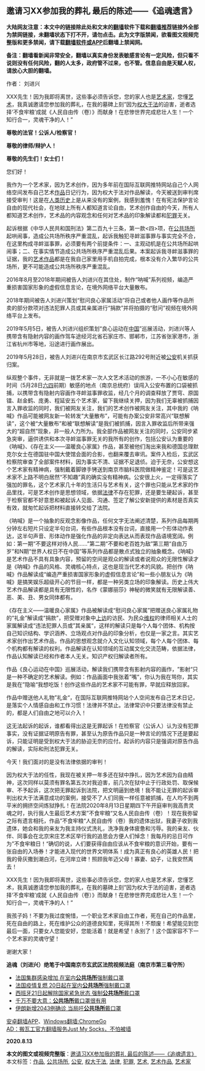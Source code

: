  <h2>邀请习XX参加我的葬礼 最后的陈述——《追魂遗言》</h2> <p class="notice"><b>大陆网友注意：本文中的链接除此处和文末的<a href="https://github.com/bannedbook/fanqiang" >翻墙</a>软件下载和<a href="https://github.com/killgcd/justmysocks/blob/master/README.md">翻墙推荐</a>链接外全部为禁网链接，未翻墙状态下打不开，请勿点击。此为文字版禁闻，欲看图文视频完整版和更多禁闻，请下载<a href="https://github.com/bannedbook/fanqiang">翻墙软件或APP</a>后翻墙上禁闻网。</p><p>备注：翻墙看新闻非常安全，翻墙以真实身份发表敏感言论有一定风险，但只看不说则没有任何风险，翻的人太多，政府管不过来，也不管。信息自由是天赋人权，请放心大胆的翻墙。</b></p>  <div class="entry"> <p>作者： 刘进兴</p> <p id="summary">XXX先生！因为我即将离世，这些事必须告诉您，您的家人也是<a href="https://www.bannedbook.org/bnews/tag/%E8%89%BA%E6%9C%AF%E5%AE%B6/" class="st_tag internal_tag" rel="tag" title="标签 艺术家 下的日志">艺术家</a>，您懂<a href="https://www.bannedbook.org/bnews/tag/%e8%89%ba%e6%9c%af/" class="st_tag internal_tag" rel="tag" title="标签 艺术 下的日志">艺术</a>，我真诚邀请您参加我的葬礼，在我的墓碑上刻‌‌”因为<a href="https://www.bannedbook.org/bnews/tag/%E6%9D%83%E5%A4%A7%E4%BA%8E%E6%B3%95/" class="st_tag internal_tag" rel="tag" title="标签 权大于法 下的日志">权大于法</a>的迫害，逝者选择‌‘不食牢粮’成就《人民自由传（卷）》而献身！在悲惨世界完成悲壮人生！一个知行合一，灵魂干净的人！‌”</p> <p><strong></strong></p> <p><strong>尊敬的法官！公诉人</strong><strong>/</strong><strong>检察官！</strong></p> <p><strong>尊敬的律师</strong><strong>/</strong><strong>辩护人！</strong></p> <p><strong>尊敬的先生们！女士们！</strong></p>  <p>您们好！</p> <p>我作为一个艺术家，因为艺术创作，因为多年前在国际互联网推特网站自己个人网络空间发布自己艺术<a href="https://www.bannedbook.org/bnews/tag/%E4%BD%9C%E5%93%81/" class="st_tag internal_tag" rel="tag" title="标签 作品 下的日志">作品</a>日记行为，因为权大于法对作品解读，今天被送到审判席接受审判！这是在<span class='wp_keywordlink'><a href="https://www.bannedbook.org/forum3/topic1750.html" title="考古学禁区-被掩藏的人类历史" target="_blank">人类历史</a></span>上是从来没有的案例，我感到羞愧！在有宪法保护言论自由的现代社会，在地球上所有人都知道言论自由，艺术创作自由的今天，所有人都知道艺术创作，艺术品的内容观念和任何对艺术品的印象解读都和<a href="https://www.bannedbook.org/bnews/tag/%E7%8A%AF%E7%BD%AA/" class="st_tag internal_tag" rel="tag" title="标签 犯罪 下的日志">犯罪</a>无关。</p> <p>起诉根据《中华人民共和国刑法》第二百九十三条，第一款&lt;四&gt;项，在<a href="https://www.bannedbook.org/bnews/tag/%E5%85%AC%E5%85%B1%E5%9C%BA%E6%89%80/" class="st_tag internal_tag" rel="tag" title="标签 公共场所 下的日志">公共场所</a>起哄闹事，造成公共场所秩序严重混乱，起诉我触犯寻衅滋事罪与事实完全不合，在这里构成寻衅滋事罪，必须要有两个前提条件：一、主观动机是在公共场所起哄闹事；二、在事实情节造成公共场所秩序严重混乱后果。本案起诉我寻衅滋事罪的证据，我的<a href="https://www.bannedbook.org/bnews/tag/%E8%89%BA%E6%9C%AF%E4%BD%9C%E5%93%81/" class="st_tag internal_tag" rel="tag" title="标签 艺术作品 下的日志">艺术作品</a>都是在我自己家里用手机自拍完成，根本没有介入繁华的公共场所，更不可能造成公共场所秩序严重混乱。</p> <p>2016年8月至2018年期间被告人刘进兴在其住处，制作‌‌“呐喊‌‌”系列视频，编造严重损害国家形象的虚假信息言论，在境外网络平台大量散布。</p> <p>2018年期间被告人刘进兴策划‌‌“慰问良心家属活动‌‌”将自己或者他人画作等作品所卖的部分款项对违法犯罪人员或其亲属进行‌‌“捐款‌‌”并将拍摄的‌‌“慰问‌‌”视频在境外网络平台上发布。</p> <p>2019年5月5日，被告人刘进兴组织策划‌‌“良心运动在<span class='wp_keywordlink_affiliate'><a href="https://www.bannedbook.org/" title="中国" target="_blank">中国</a></span>‌‌”巡展活动，刘进兴等人携带含有隐射内容的画作驾车途经河北省石家庄市、邯郸市，江苏省张家港市，浙江省杭州市等地，沿途进行画作展出。</p>  <p>2019年5月28日，被告人刘进兴在南京市玄武区长江路292号附近被<a href="https://www.bannedbook.org/bnews/tag/%e5%85%ac%e5%ae%89/" class="st_tag internal_tag" rel="tag" title="标签 公安 下的日志">公安</a>机关抓获归案。</p> <p>纵观整个事件，无非就是一拨艺术家一次人文艺术活动的旅游，一不小心在敏感的时间（5月28日<span class='wp_keywordlink'><a href="https://www.bannedbook.org/forum2/topic2509.html" title="《中国六四真相》" target="_blank">六四</a></span>前期）敏感的地点（南京总统府）误闯入公安布置的口袋被抓捕，以携带含有隐射内容画作寻衅滋事罪收监，经几个月的调查释放了贾穹、原国镭、赵金鹤、庞勇、程延安五个艺术家，留下我继续关押，因为我们无辜被抓捕因言入罪收监的同时，我们被网友关注，我们的艺术创作被网友关注，其中我的《呐喊》作品可能被网友新一轮转发‌‌“大量散布‌‌”，可能有办案公安非常高兴‌‌“联想解读‌‌”，这个被‌‌“大量散布‌‌”和被‌‌“联想解读‌‌”是我们被抓捕，因言入罪收监后所带来强大的‌‌“超自然‌‌”现象，非一般人力所为。我全部作品被网友关注的同时，公安同步紧急突审，逼供诱供和本次寻衅滋事罪无关的我所有的创作，包括公安认为重要的《呐喊》、《存在主义——温暖良心家属》作品，甚至被他们淘出来我和德国总理默克尔女士在德国驻中国大使馆会面的合影，也翻来覆去审讯。案件入检后，玄武区检察院审查了全部案件材料，因为事实不清、证据不足退侦。迫于无奈，公安想这个艺术家有精神病，强制戴着脚镣手铐送到南京市脑科医院做精神鉴定！可是这艺术家不上路不明白居然‌‌“不知趣‌‌”真的确实没有精神病。公安很上火，一定得落实了强加的罪名，这个艺术家几十年的生活只与艺术有关，这个罪也只能从艺术家的作品里找，可是艺术创作是思想领域，依据<a href="https://www.bannedbook.org/bnews/tag/%e6%b3%95%e5%be%8b/" class="st_tag internal_tag" rel="tag" title="标签 法律 下的日志">法律</a>不存在犯罪，还是要生硬起诉，甚至于检察官都不好意思和被起诉人见面、沟通、签定了解公安新提供的素材是否真实有效，就匆忙起诉把材料直接转交给了法院。</p> <p>《呐喊》是一个抽象的反观念影像作品，任何文字无法阐述清楚，系列作品每期两分钟左右短片只设定半句台词，有些作品根本没有台词，直接用一个形体动作表达，这半句声音、形体动作是强化作品的非定向表达从而表现作品语境宽阔。例如：第一期‌‌“不要这样对待人民……‌‌”第二期‌‌“不要和老百姓为敌‌‌”第三期‌‌“自由万岁‌‌”和N期‌‌“世界人权日不在中国‌‌”等系列作品都是散点式独立的抽象概念。《呐喊》是艺术作品不具有具象内容，预留的空间是观众的解读或者说观众的无限性解读才是《呐喊》作品的风格、灵魂核心特点，这也是现当代艺术的风貌。把创作《呐喊》作品解读成‌‌“编造严重损害国家形象的虚假信息言论‌‌”和一些小朋友认为《呐喊》是搞笑娱乐超级开心的节目一样，都是一种另类立场的印象解读。历史上伟大艺术作品解读都是具有无限性的，名作《蒙娜丽莎》神秘的微笑就有无限解读善、恶、美、丑、男女同体都有。</p> <p>《存在主义——温暖良心家属》作品被解读成‌‌“慰问良心家属‌‌”把赠送良心家属礼物的‌‌“礼金‌‌”解读成‌‌“捐款‌‌”，把受赠对象中<span class='wp_keywordlink_affiliate'><a href="https://www.bannedbook.org/bnews/weiquan/" title="上访" target="_blank">上访</a></span>的访民、为民众<span class='wp_keywordlink_affiliate'><a href="https://www.bannedbook.org/bnews/weiquan/" title="维权" target="_blank">维权</a></span>的律师相关人士的家属解读成‌‌“违法犯罪人员或‌‌”其亲属‌‌“，这样的解读只是每个人每个团体、机构按自己知识结构、学识涵养、立场观点对作品的印象分析，也仅是一家之言。其实艺术家创作出艺术作品，作品的思想观念就介入文化认知领域，每个人每个团体、每个机构都有解读的权利。作品解读在认知领域的互动属文化交流范畴，依据法律，作品认知解读已经和作者本人无关。知识产权归解读者所有。</p> <p>作品《良心运动在中国》巡展活动，解读我们携带含有影射内容的画作，‌‌”影射‌‌“只是一种不确定的艺术解读。例如：作品画面中我张着‌‌”嘴‌‌“，你认为我在骂你，其实是我在‌‌”隐喻‌‌“我想吃饭！创作这些作品的艺术家不可能有罪，早就应释放回家。</p> <p>作品中赠送他人礼物‌‌”礼金‌‌“，在国际互联网推特网站个人空间发布自己艺术日记，是落实个人情感自由和工作习惯！法律并不禁止。法律常识中只要法律没有禁止的，都是人们自由之地可以介入！</p>  <p>这无法起诉的起诉，谁都看得出这是无罪起诉！在检察官（公诉人）认为没有犯罪事实，没有证据证明原告有罪，甚至认为原告作品只是一种言论的情况下还是要起诉，只能证明是受到权大于法的胁迫无奈的应付。起诉的内容只是强调对原告作品的解读，实际和刑法犯罪无关。</p> <p>今天！我们面对的是没有法律依据的审判！</p> <p>因为权大于法的任性，我现在被关押一年多还在狱中挣扎，因为艺术因为自由精神，这次同样以莫须有罪名第五次对我迫害，前几次在狱中止于行政处罚、取保候审、不予起诉，这次把无罪起诉到法院，把文明逼到绝境！我不能让无罪的起诉审判出权大于法满意成功的案例，接受不了人们同我一样任意被抓捕，在人均不到两平米的拥挤空间炼狱挣扎！在法院2020年8月13日星期四下午开庭审判我高贵灵魂之时，执行我人生最后艺术方案‌‌”不食牢粮‌‌“又名人民自由传（卷）！现在我弥留之际有遗言相托，作品‌‌”不食牢粮‌‌“人民自由传（卷）我的遗体出狱，我妻子收到我遗体，她会和我的亲友为我主持仪式洗礼，洗净我身体疲惫和污辱。我的亲友、伙伴、同事会在北京宋庄艺术区举行我的追思会方便人们悼念！我每月的忌日可作为‌‌”不食牢粮日！‌‌“确切的说，人们要获得自由应该从不食牢粮的意识开始，要有一张自由的入场券！才能进入现代的世界文明体系！成为真正有良心的英雄人民！把我的骨灰撒到潮白河，在河岸立碑！照顾我年迈父母！寡妻、幼子，让我安然离去！</p> <p>XXX先生！因为我即将离世，这些事必须告诉您，您的家人也是艺术家，您懂艺术，我真诚邀请您参加我的葬礼，在我的墓碑上刻‌‌”因为权大于法的迫害，逝者选择‌‘不食牢粮’成就《人民自由传（卷）》而献身！在悲惨世界完成悲壮人生！一个知行合一，灵魂干净的人！‌”</p> <p>我孩子妈！不要为我过度惋惜，一个职业艺术家自由工作者，死在自己的作品里，死在自由的路上，死在维护公众的道德良知里，死得其所！不颓废！希望能见到您最后一面，只要女人您能安好，您能活着！就是希望！永别了！这个国家容不下一个艺术家的灵魂守望！</p> <p>谢谢大家！</p>  <p><strong>追魂（刘进兴）绝笔于中国南京市玄武区法院视频法庭（南京市第三看守所）</strong></p> <ul class='op-related-articles' title='相关阅读'> <li><a href='https://www.bannedbook.org/bnews/baitai/20200722/1364266.html' target='_blank'>法国集群感染增加 在室内<b>公共场所</b>强制戴口罩</a></li> <li><a href='https://www.bannedbook.org/bnews/comments/20200719/1362992.html' target='_blank'>法国疫情复燃 20日起在室内<b>公共场所</b>强制戴口罩</a></li> <li><a href='https://www.bannedbook.org/bnews/baitai/20200621/1348183.html' target='_blank'>西班牙21日起解除国家紧急状态 强制<b>公共场所</b>戴口罩</a></li> <li><a href='https://www.bannedbook.org/bnews/comments/20200618/1346600.html' target='_blank'>千万不要大意：<b>公共场所</b>戴口罩很有用</a></li> <li><a href='https://www.bannedbook.org/bnews/baitai/20200609/1342040.html' target='_blank'>伊朗新增2043例确诊 当局吁<b>公共场所</b>戴口罩</a></li> </ul> <p class="texttj"> <a href="https://github.com/bannedbook/fanqiang/wiki/%E7%A6%81%E9%97%BB%E7%BD%91%E5%AE%89%E5%8D%93%E7%BF%BB%E5%A2%99%E6%96%B0%E9%97%BBAPP" target="_blank">安卓翻墙APP</a>、<a href="https://github.com/bannedbook/fanqiang/wiki/Chrome%E4%B8%80%E9%94%AE%E7%BF%BB%E5%A2%99%E5%8C%85" target="_blank">Windows翻墙:ChromeGo</a><br/> <a href="https://github.com/killgcd/justmysocks/blob/master/README.md" target="_blank">AD：搬瓦工官方翻墙服务Just My Socks，不怕被墙</a> </p><p><strong>2020.8.13</strong></p><a name='sharetosocial'></a>         <div><b>本文的图文或视频完整版</b>：<a href='https://www.bannedbook.org/bnews/comments/20200909/1393299.html'>邀请习XX参加我的葬礼 最后的陈述——《追魂遗言》</a></div>  </div><!--END ENTRY--> <div class="postfooter"> <div>本文标签：<a href="https://www.bannedbook.org/bnews/tag/%E4%BD%9C%E5%93%81/" rel="tag">作品</a>, <a href="https://www.bannedbook.org/bnews/tag/%E5%85%AC%E5%85%B1%E5%9C%BA%E6%89%80/" rel="tag">公共场所</a>, <a href="https://www.bannedbook.org/bnews/tag/%e5%85%ac%e5%ae%89/" rel="tag">公安</a>, <a href="https://www.bannedbook.org/bnews/tag/%E6%9D%83%E5%A4%A7%E4%BA%8E%E6%B3%95/" rel="tag">权大于法</a>, <a href="https://www.bannedbook.org/bnews/tag/%e6%b3%95%e5%be%8b/" rel="tag">法律</a>, <a href="https://www.bannedbook.org/bnews/tag/%E7%8A%AF%E7%BD%AA/" rel="tag">犯罪</a>, <a href="https://www.bannedbook.org/bnews/tag/%e8%89%ba%e6%9c%af/" rel="tag">艺术</a>, <a href="https://www.bannedbook.org/bnews/tag/%E8%89%BA%E6%9C%AF%E4%BD%9C%E5%93%81/" rel="tag">艺术作品</a>, <a href="https://www.bannedbook.org/bnews/tag/%E8%89%BA%E6%9C%AF%E5%AE%B6/" rel="tag">艺术家</a></div>  </div><!--END POSTFOOTER--> 